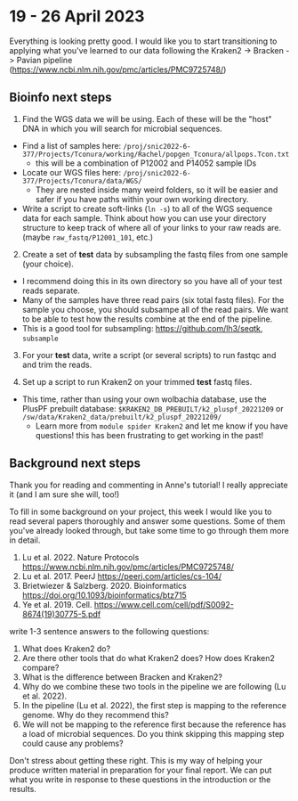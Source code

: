 # 19 - 26 April 2023

Everything is looking pretty good. I would like you to start transitioning to applying what you've learned to our data following the Kraken2 -> Bracken -> Pavian pipeline (https://www.ncbi.nlm.nih.gov/pmc/articles/PMC9725748/)

## Bioinfo next steps

1. Find the WGS data we will be using. Each of these will be the "host" DNA in which you will search for microbial sequences. 
  - Find a list of samples here: `/proj/snic2022-6-377/Projects/Tconura/working/Rachel/popgen_Tconura/allpops.Tcon.txt`
     - this will be a combination of P12002 and P14052 sample IDs
  - Locate our WGS files here: `/proj/snic2022-6-377/Projects/Tconura/data/WGS/`
    - They are nested inside many weird folders, so it will be easier and safer if you have paths within your own working directory. 
  - Write a script to create soft-links (`ln -s`) to all of the WGS sequence data for each sample. Think about how you can use your directory structure to keep track of where all of your links to your raw reads are. (maybe `raw_fastq/P12001_101`, etc.)

2. Create a set of **test** data by subsampling the fastq files from one sample (your choice).
  - I recommend doing this in its own directory so you have all of your test reads separate. 
  - Many of the samples have three read pairs (six total fastq files). For the sample you choose, you should subsampe all of the read pairs. We want to be able to test how the results combine at the end of the pipeline. 
  - This is a good tool for subsampling: https://github.com/lh3/seqtk, `subsample`

3. For your **test** data, write a script (or several scripts) to run fastqc and and trim the reads. 

4. Set up a script to run Kraken2 on your trimmed **test** fastq files. 
  - This time, rather than using your own wolbachia database, use the PlusPF prebuilt database: `$KRAKEN2_DB_PREBUILT/k2_pluspf_20221209` or `/sw/data/Kraken2_data/prebuilt/k2_pluspf_20221209/`
    - Learn more from `module spider Kraken2` and let me know if you have questions! this has been frustrating to get working in the past!

## Background next steps

Thank you for reading and commenting in Anne's tutorial! I really appreciate it (and I am sure she will, too!)

To fill in some background on your project, this week I would like you to read several papers thoroughly and answer some questions. Some of them you've already looked through, but take some time to go through them more in detail. 

1. Lu et al. 2022. Nature Protocols https://www.ncbi.nlm.nih.gov/pmc/articles/PMC9725748/
2. Lu et al. 2017. PeerJ https://peerj.com/articles/cs-104/
3. Brietwiezer & Salzberg. 2020. Bioinformatics https://doi.org/10.1093/bioinformatics/btz715
4. Ye et al. 2019. Cell. https://www.cell.com/cell/pdf/S0092-8674(19)30775-5.pdf

write 1-3 sentence answers to the following questions: 
1. What does Kraken2 do? 
2. Are there other tools that do what Kraken2 does? How does Kraken2 compare? 
3. What is the difference between Bracken and Kraken2? 
4. Why do we combine these two tools in the pipeline we are following (Lu et al. 2022). 
5. In the pipeline (Lu et al. 2022), the first step is mapping to the reference genome. Why do they recommend this? 
6. We will not be mapping to the reference first because the reference has a load of microbial sequences. Do you think skipping this mapping step could cause any problems?

Don't stress about getting these right. This is my way of helping your produce written material in preparation for your final report. We can put what you write in response to these questions in the introduction or the results. 




